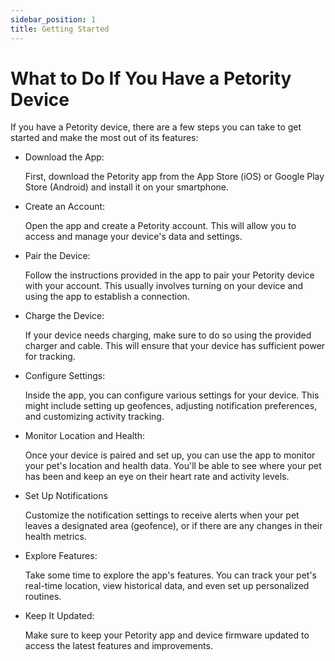 ```yaml
---
sidebar_position: 1
title: Getting Started
---
```


# What to Do If You Have a Petority Device

If you have a Petority device, there are a few steps you can take to get started and make the most out of its features:

+ Download the App:

    First, download the Petority app from the App Store (iOS) or Google Play Store (Android) and install it on your smartphone.

+ Create an Account:

    Open the app and create a Petority account. This will allow you to access and manage your device's data and settings.

+ Pair the Device:

    Follow the instructions provided in the app to pair your Petority device with your account. This usually involves turning on your device and using the app to establish a connection.

+ Charge the Device:

    If your device needs charging, make sure to do so using the provided charger and cable. This will ensure that your device has sufficient power for tracking.

+ Configure Settings:

    Inside the app, you can configure various settings for your device. This might include setting up geofences, adjusting notification preferences, and customizing activity tracking.

+ Monitor Location and Health:

    Once your device is paired and set up, you can use the app to monitor your pet's location and health data. You'll be able to see where your pet has been and keep an eye on their heart rate and activity levels.

+ Set Up Notifications

    Customize the notification settings to receive alerts when your pet leaves a designated area (geofence), or if there are any changes in their health metrics.

+ Explore Features:

    Take some time to explore the app's features. You can track your pet's real-time location, view historical data, and even set up personalized routines.

+ Keep It Updated:

    Make sure to keep your Petority app and device firmware updated to access the latest features and improvements.
